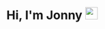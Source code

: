 # Hi, I'm Jonny <img src="https://github.com/TheDudeThatCode/TheDudeThatCode/blob/master/Assets/Hi.gif" width="29px">
